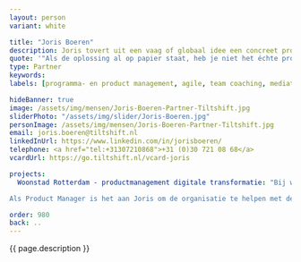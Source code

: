 ```yaml
---
layout: person
variant: white

title: "Joris Boeren"
description: Joris tovert uit een vaag of globaal idee een concreet programma of project. En zet het en passant ook in gang. Hij maakte als pionier de opgang van Agile mee en kreeg er een voorliefde voor mensen die echt ‘doen’. Boekjes napraten kan iedereen. Hij brengt partijen en belangen bijeen op de overeenkomsten maar gaat niet voor een slappe of halfwassen oplossing. En als de structuur staat, de bal is gaan rollen en iedereen aan het werk is wordt het tijd voor hem om een volgend idee in gang te zetten.
quote: '"Als de oplossing al op papier staat, heb je niet het échte probleem te pakken."'
type: Partner
keywords:
labels: [programma- en product management, agile, team coaching, mediation]

hideBanner: true
image: /assets/img/mensen/Joris-Boeren-Partner-Tiltshift.jpg
sliderPhoto: "/assets/img/slider/Joris-Boeren.jpg"
personImage: /assets/img/mensen/Joris-Boeren-Partner-Tiltshift.jpg
email: joris.boeren@tiltshift.nl
linkedInUrl: https://www.linkedin.com/in/jorisboeren/
telephone: <a href="tel:+31307210868">+31 (0)30 721 08 68</a>
vcardUrl: https://go.tiltshift.nl/vcard-joris

projects:
  Woonstad Rotterdam - productmanagement digitale transformatie: "Bij woningcorporatie Woonstad Rotterdam werken we aan de ondersteuning van hun ambities voor digitale transformatie. Woonstad is hier al langer (en goed) mee bezig en nu klaar voor het echte werk, waarbij losse initiatieven in samenhang worden gebracht. 

Als Product Manager is het aan Joris om de organisatie te helpen met de koers naar digitaal en de praktische invulling ervan. Hij zorgt daarbij voor een uitvoering die de échte gebruiker, bewoner of medewerker, nodig heeft. Daarbij helpt hij met de opzet van de digitale organisatie, voert hij een meer Agile werkwijze door en zorgt hij dat de teams focus houden."

order: 980
back: ..
---
```


{{ page.description }}
